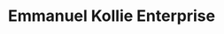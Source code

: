 ---
title: "Emmanuel Kollie Enterprise"
url: /buedu/emmanuel-kollie-enterprise-kailahun-road/
shop: chemist
---